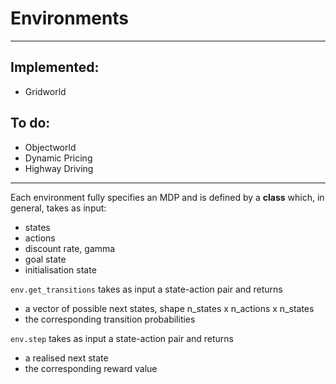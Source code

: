 # Environments 

---

## Implemented: 
* Gridworld 

## To do: 
* Objectworld 
* Dynamic Pricing 
* Highway Driving 

---

Each environment fully specifies an MDP and is defined by a **class** which, in general, takes as input: 
* states
* actions 
* discount rate, gamma 
* goal state
* initialisation state

`env.get_transitions` takes as input a state-action pair and returns 
* a vector of possible next states, shape n_states x n_actions x n_states
* the corresponding transition probabilities

`env.step` takes as input a state-action pair and returns 
* a realised next state 
* the corresponding reward value


